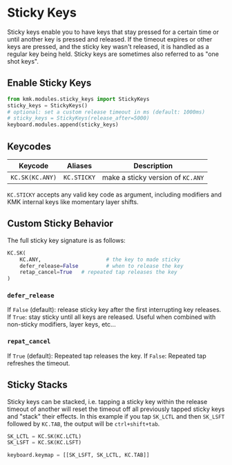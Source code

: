 # Sticky Keys

Sticky keys enable you to have keys that stay pressed for a certain time or
until another key is pressed and released.
If the timeout expires or other keys are pressed, and the sticky key wasn't
released, it is handled as a regular key being held.
Sticky keys are sometimes also referred to as "one shot keys".

## Enable Sticky Keys

```python
from kmk.modules.sticky_keys import StickyKeys
sticky_keys = StickyKeys()
# optional: set a custom release timeout in ms (default: 1000ms)
# sticky_keys = StickyKeys(release_after=5000)
keyboard.modules.append(sticky_keys)
```

## Keycodes

|Keycode          | Aliases      |Description                       |
|-----------------|--------------|----------------------------------|
|`KC.SK(KC.ANY)`  | `KC.STICKY`  |make a sticky version of `KC.ANY` |

`KC.STICKY` accepts any valid key code as argument, including modifiers and KMK
internal keys like momentary layer shifts.

## Custom Sticky Behavior

The full sticky key signature is as follows:

```python
KC.SK(
    KC.ANY,                     # the key to made sticky
    defer_release=False         # when to release the key
    retap_cancel=True   # repeated tap releases the key
)
```

### `defer_release`

If `False` (default): release sticky key after the first interrupting key
releases.
If `True`: stay sticky until all keys are released. Useful when combined with
non-sticky modifiers, layer keys, etc...

### `repat_cancel`

If `True` (default): Repeated tap releases the key.
If `False`: Repeated tap refreshes the timeout.

## Sticky Stacks

Sticky keys can be stacked, i.e. tapping a sticky key within the release timeout
of another will reset the timeout off all previously tapped sticky keys and
"stack" their effects.
In this example if you tap `SK_LCTL` and then `SK_LSFT` followed by `KC.TAB`,
the output will be `ctrl+shift+tab`.

```python
SK_LCTL = KC.SK(KC.LCTL)
SK_LSFT = KC.SK(KC.LSFT)

keyboard.keymap = [[SK_LSFT, SK_LCTL, KC.TAB]]
```
